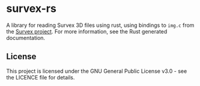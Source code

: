 # survex-rs
A library for reading Survex 3D files using rust, using bindings to `img.c` from
the [Survex project](https://survex.com/). For more information, see the Rust generated documentation.

## License
This project is licensed under the GNU General Public License v3.0 - see the LICENCE
file for details.
